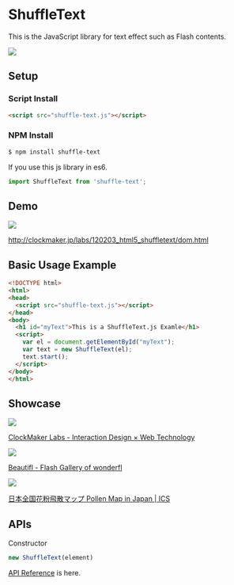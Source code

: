 # ShuffleText


This is the JavaScript library for text effect such as Flash contents.

![](https://github.com/ics-ikeda/shuffle-text/raw/master/images/shuffle-text-example.gif)

## Setup


### Script Install

```html
<script src="shuffle-text.js"></script>
```


### NPM Install

```bash
$ npm install shuffle-text
```

If you use this js library in es6.

```js
import ShuffleText from 'shuffle-text';
```

## Demo

![](http://clockmaker.jp/blog/wp-content/uploads/2012/02/120207_shuffleelementtext.png)

http://clockmaker.jp/labs/120203_html5_shuffletext/dom.html

## Basic Usage Example

```html
<!DOCTYPE html>
<html>
<head>
  <script src="shuffle-text.js"></script>
</head>
<body>
  <h1 id="myText">This is a ShuffleText.js Examle</h1>
  <script>
    var el = document.getElementById("myText");
    var text = new ShuffleText(el);
    text.start();
  </script>
</body>
</html>
```

## Showcase

![](http://clockmaker.jp/labs/_labs/images/preview_160208.jpg)

[ClockMaker Labs \- Interaction Design × Web Technology](http://clockmaker.jp/labs/)

![](http://beautifl.net/imgs/summary_large_image.png)

[Beautifl \- Flash Gallery of wonderfl](http://beautifl.net/)

![](http://ics-web.jp/imgs/140220_pollenmap_4.png)

[日本全国花粉飛散マップ Pollen Map in Japan \| ICS](http://ics-web.jp/projects/pollenmap/)


## APIs

Constructor

```js
new ShuffleText(element)
```

[API Reference](https://ics-ikeda.github.io/shuffle-text/classes/_shuffletext_.shuffletext.html) is here.
